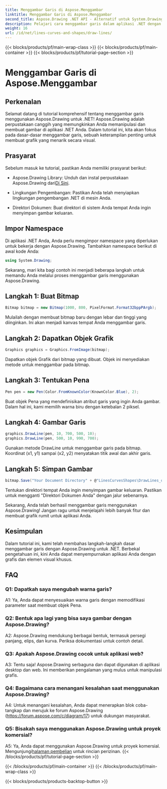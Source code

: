 ```yaml
---
title: Menggambar Garis di Aspose.Menggambar
linktitle: Menggambar Garis di Aspose.Menggambar
second_title: Aspose.Drawing .NET API - Alternatif untuk System.Drawing.Common
description: Pelajari cara menggambar garis dalam aplikasi .NET dengan Aspose.Drawing. Tutorial langkah demi langkah ini memandu Anda melalui proses untuk menghasilkan grafik yang menakjubkan.
weight: 16
url: /id/net/lines-curves-and-shapes/draw-lines/
---
```


{{< blocks/products/pf/main-wrap-class >}}
{{< blocks/products/pf/main-container >}}
{{< blocks/products/pf/tutorial-page-section >}}

# Menggambar Garis di Aspose.Menggambar

## Perkenalan

Selamat datang di tutorial komprehensif tentang menggambar garis menggunakan Aspose.Drawing untuk .NET! Aspose.Drawing adalah perpustakaan canggih yang memungkinkan Anda memanipulasi dan membuat gambar di aplikasi .NET Anda. Dalam tutorial ini, kita akan fokus pada dasar-dasar menggambar garis, sebuah keterampilan penting untuk membuat grafik yang menarik secara visual.

## Prasyarat

Sebelum masuk ke tutorial, pastikan Anda memiliki prasyarat berikut:

-  Aspose.Drawing Library: Unduh dan instal perpustakaan Aspose.Drawing dari[Di Sini](https://releases.aspose.com/drawing/net/).

- Lingkungan Pengembangan: Pastikan Anda telah menyiapkan lingkungan pengembangan .NET di mesin Anda.

- Direktori Dokumen: Buat direktori di sistem Anda tempat Anda ingin menyimpan gambar keluaran.

## Impor Namespace

Di aplikasi .NET Anda, Anda perlu mengimpor namespace yang diperlukan untuk bekerja dengan Aspose.Drawing. Tambahkan namespace berikut di awal kode Anda:

```csharp
using System.Drawing;
```

Sekarang, mari kita bagi contoh ini menjadi beberapa langkah untuk memandu Anda melalui proses menggambar garis menggunakan Aspose.Drawing.

## Langkah 1: Buat Bitmap

```csharp
Bitmap bitmap = new Bitmap(1000, 800, PixelFormat.Format32bppPArgb);
```

Mulailah dengan membuat bitmap baru dengan lebar dan tinggi yang diinginkan. Ini akan menjadi kanvas tempat Anda menggambar garis.

## Langkah 2: Dapatkan Objek Grafik

```csharp
Graphics graphics = Graphics.FromImage(bitmap);
```

Dapatkan objek Grafik dari bitmap yang dibuat. Objek ini menyediakan metode untuk menggambar pada bitmap.

## Langkah 3: Tentukan Pena

```csharp
Pen pen = new Pen(Color.FromKnownColor(KnownColor.Blue), 2);
```

Buat objek Pena yang mendefinisikan atribut garis yang ingin Anda gambar. Dalam hal ini, kami memilih warna biru dengan ketebalan 2 piksel.

## Langkah 4: Gambar Garis

```csharp
graphics.DrawLine(pen, 10, 700, 500, 10);
graphics.DrawLine(pen, 500, 10, 990, 700);
```

Gunakan metode DrawLine untuk menggambar garis pada bitmap. Koordinat (x1, y1) sampai (x2, y2) menyatakan titik awal dan akhir garis.

## Langkah 5: Simpan Gambar

```csharp
bitmap.Save("Your Document Directory" + @"LinesCurvesShapes\DrawLines_out.png");
```

Tentukan direktori tempat Anda ingin menyimpan gambar keluaran. Pastikan untuk mengganti "Direktori Dokumen Anda" dengan jalur sebenarnya.

Sekarang, Anda telah berhasil menggambar garis menggunakan Aspose.Drawing! Jangan ragu untuk menjelajahi lebih banyak fitur dan membuat grafik rumit untuk aplikasi Anda.

## Kesimpulan

Dalam tutorial ini, kami telah membahas langkah-langkah dasar menggambar garis dengan Aspose.Drawing untuk .NET. Berbekal pengetahuan ini, kini Anda dapat menyempurnakan aplikasi Anda dengan grafis dan elemen visual khusus.

## FAQ

### Q1: Dapatkah saya mengubah warna garis?

A1: Ya, Anda dapat menyesuaikan warna garis dengan memodifikasi parameter saat membuat objek Pena.

### Q2: Bentuk apa lagi yang bisa saya gambar dengan Aspose.Drawing?

A2: Aspose.Drawing mendukung berbagai bentuk, termasuk persegi panjang, elips, dan kurva. Periksa dokumentasi untuk contoh detail.

### Q3: Apakah Aspose.Drawing cocok untuk aplikasi web?

A3: Tentu saja! Aspose.Drawing serbaguna dan dapat digunakan di aplikasi desktop dan web. Ini memberikan pengalaman yang mulus untuk manipulasi grafis.

### Q4: Bagaimana cara menangani kesalahan saat menggunakan Aspose.Drawing?

A4: Untuk menangani kesalahan, Anda dapat menerapkan blok coba-tangkap dan merujuk ke forum Aspose.Drawing (https://forum.aspose.com/c/diagram/17) untuk dukungan masyarakat.

### Q5: Bisakah saya menggunakan Aspose.Drawing untuk proyek komersial?

 A5: Ya, Anda dapat menggunakan Aspose.Drawing untuk proyek komersial. Mengunjungi[halaman pembelian](https://purchase.aspose.com/buy) untuk rincian perizinan.
{{< /blocks/products/pf/tutorial-page-section >}}

{{< /blocks/products/pf/main-container >}}
{{< /blocks/products/pf/main-wrap-class >}}

{{< blocks/products/products-backtop-button >}}
